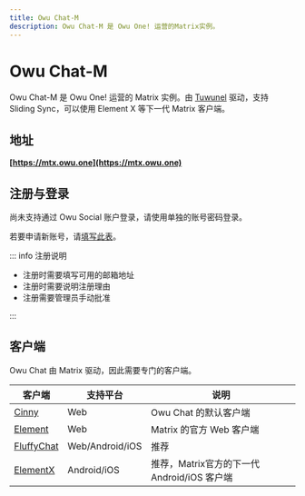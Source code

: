 ```yaml
---
title: Owu Chat-M
description: Owu Chat-M 是 Owu One! 运营的Matrix实例。
---
```


# Owu Chat-M <Badge text="主要服务" type="info" />

Owu Chat-M 是 Owu One! 运营的 Matrix 实例。由 [Tuwunel](https://github.com/matrix-construct/tuwunel) 驱动，支持 Sliding Sync，可以使用 Element X 等下一代 Matrix 客户端。

## 地址

**[https://mtx.owu.one](https://mtx.owu.one)**

## 注册与登录

尚未支持通过 Owu Social 账户登录，请使用单独的账号密码登录。

若要申请新账号，请[填写此表](https://r.owu.one/owuchat)。

::: info 注册说明

- 注册时需要填写可用的邮箱地址
- 注册时需要说明注册理由
- 注册需要管理员手动批准

:::

## 客户端

Owu Chat 由 Matrix 驱动，因此需要专门的客户端。

| 客户端 | 支持平台 | 说明 |
| --- | --- | --- |
| [Cinny](https://mtx.owu.one) | Web | Owu Chat 的默认客户端 |
| [Element](https://app.element.io/) | Web | Matrix 的官方 Web 客户端 |
| [FluffyChat](https://fluffychat.im/) | Web/Android/iOS | 推荐 |
| [ElementX](https://element.io/app-for-productivity) | Android/iOS | 推荐，Matrix官方的下一代 Android/iOS 客户端 |
